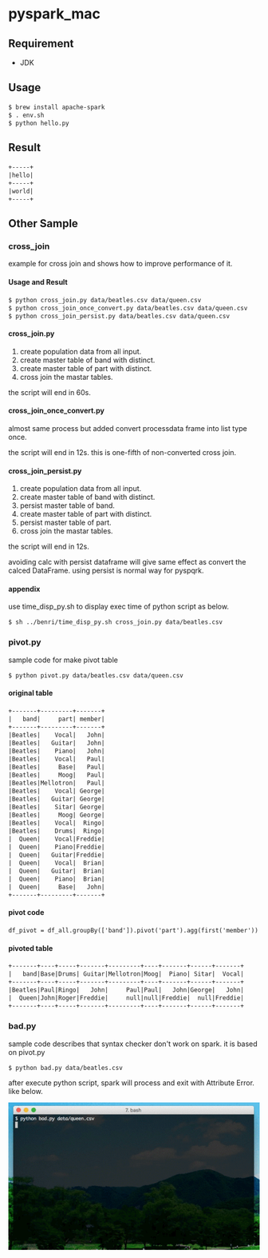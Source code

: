 # pyspark_mac

## Requirement

- JDK

## Usage

```
$ brew install apache-spark
$ . env.sh
$ python hello.py
```

## Result

```
+-----+
|hello|
+-----+
|world|
+-----+
```

## Other Sample

### cross_join

example for cross join and shows how to improve performance of it.

#### Usage and Result

```
$ python cross_join.py data/beatles.csv data/queen.csv
$ python cross_join_once_convert.py data/beatles.csv data/queen.csv
$ python cross_join_persist.py data/beatles.csv data/queen.csv
```

#### cross_join.py

1. create population data from all input.
1. create master table of band with distinct.
1. create master table of part with distinct.
1. cross join the mastar tables.

the script will end in 60s.

#### cross_join_once_convert.py

almost same process but added convert processdata frame into list type once.

the script will end in 12s.
this is one-fifth of non-converted cross join.

#### cross_join_persist.py

1. create population data from all input.
1. create master table of band with distinct.
1. persist master table of band.
1. create master table of part with distinct.
1. persist master table of part.
1. cross join the mastar tables.

the script will end in 12s.

avoiding calc with persist dataframe will give same effect as convert the calced DataFrame.
using persist is normal way for pyspqrk.

#### appendix

use time_disp_py.sh to display exec time of python script as below.

```
$ sh ../benri/time_disp_py.sh cross_join.py data/beatles.csv
```

### pivot.py

sample code for make pivot table

```
$ python pivot.py data/beatles.csv data/queen.csv
```

#### original table

```
+-------+---------+-------+
|   band|     part| member|
+-------+---------+-------+
|Beatles|    Vocal|   John|
|Beatles|   Guitar|   John|
|Beatles|    Piano|   John|
|Beatles|    Vocal|   Paul|
|Beatles|     Base|   Paul|
|Beatles|     Moog|   Paul|
|Beatles|Mellotron|   Paul|
|Beatles|    Vocal| George|
|Beatles|   Guitar| George|
|Beatles|    Sitar| George|
|Beatles|     Moog| George|
|Beatles|    Vocal|  Ringo|
|Beatles|    Drums|  Ringo|
|  Queen|    Vocal|Freddie|
|  Queen|    Piano|Freddie|
|  Queen|   Guitar|Freddie|
|  Queen|    Vocal|  Brian|
|  Queen|   Guitar|  Brian|
|  Queen|    Piano|  Brian|
|  Queen|     Base|   John|
+-------+---------+-------+
```

#### pivot code

```
df_pivot = df_all.groupBy(['band']).pivot('part').agg(first('member'))
```

#### pivoted table

```
+-------+----+-----+-------+---------+----+-------+------+-------+
|   band|Base|Drums| Guitar|Mellotron|Moog|  Piano| Sitar|  Vocal|
+-------+----+-----+-------+---------+----+-------+------+-------+
|Beatles|Paul|Ringo|   John|     Paul|Paul|   John|George|   John|
|  Queen|John|Roger|Freddie|     null|null|Freddie|  null|Freddie|
+-------+----+-----+-------+---------+----+-------+------+-------+
```

### bad.py

sample code describes that syntax checker don't work on spark.
it is based on pivot.py

```
$ python bad.py data/beatles.csv
```

after execute python script, spark will process and exit with Attribute Error.  
like below.

![exec bad.py](https://github.com/karashi39/Hello39/blob/image/images/bad.py.gif)
